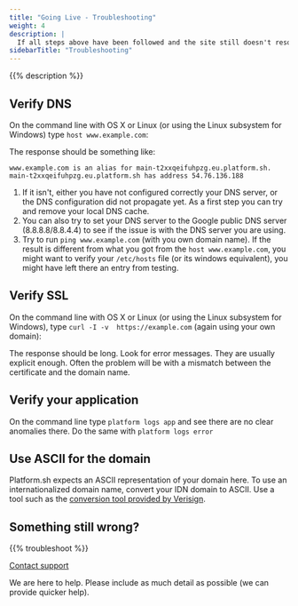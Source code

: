 ```yaml
---
title: "Going Live - Troubleshooting"
weight: 4
description: |
  If all steps above have been followed and the site still doesn't resolve (after waiting for the DNS update to propagate), here are a few simple self-help steps to take before contacting support.
sidebarTitle: "Troubleshooting"
---
```


{{% description %}}

## Verify DNS

On the command line with OS X or Linux (or using the Linux subsystem for Windows) type `host www.example.com`:

The response should be something like:

```text
www.example.com is an alias for main-t2xxqeifuhpzg.eu.platform.sh.
main-t2xxqeifuhpzg.eu.platform.sh has address 54.76.136.188
```

1. If it isn't, either you have not configured correctly your DNS server, or the DNS configuration did not propagate yet.
   As a first step you can try and remove your local DNS cache.
2. You can also try to set your DNS server to the Google public DNS server (8.8.8.8/8.8.4.4)
   to see if the issue is with the DNS server you are using.
3. Try to run `ping www.example.com` (with you own domain name).
   If the result is different from what you got from the `host www.example.com`,
   you might want to verify your `/etc/hosts` file (or its windows equivalent),
   you might have left there an entry from testing.

## Verify SSL

On the command line with OS X or Linux (or using the Linux subsystem for Windows),
type `curl -I -v  https://example.com` (again using your own domain):

The response should be long. Look for error messages.
They are usually explicit enough.
Often the problem will be with a mismatch between the certificate and the domain name.

## Verify your application

On the command line type `platform logs app` and see there are no clear anomalies there.
Do the same with `platform logs error`

## Use ASCII for the domain

Platform.sh expects an ASCII representation of your domain here.
To use an internationalized domain name, convert your IDN domain to ASCII.
Use a tool such as the [conversion tool provided by Verisign](https://www.verisign.com/en_US/channel-resources/domain-registry-products/idn/idn-conversion-tool/index.xhtml).

## Something still wrong?

{{% troubleshoot %}}

[Contact support](/overview/get-support.md)

We are here to help. Please include as much detail as possible (we can provide quicker help).
